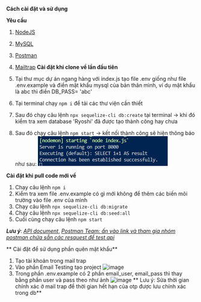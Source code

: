 **Cách cài đặt và sử dụng**

**Yêu cầu**

1. [NodeJS](https://nodejs.org/en)
2. [MySQL](https://www.mysql.com/downloads/)
3. [Postman](https://www.postman.com/downloads/)
4. [Mailtrap](https://mailtrap.io/?gad_source=1&gclid=Cj0KCQiA3sq6BhD2ARIsAJ8MRwUYpi7g5jgGtM3y8ZYnm3Mh5bm7mHaGiiMteI6c_nWkkLXi0msbKH4aAg7YEALw_wcB)
**Cài đặt khi clone về lần đầu tiên**

1. Tại thư mục dự án ngang hàng với index.js tạo file .env giống như file .env.example và điền mật khẩu mysql của bản thân mình, ví dụ mật khẩu là abc thì điền DB_PASS= 'abc'
2. Tại terminal chạy `npm i` để tải các thư viện cần thiết
3. Sau đó chạy câu lệnh `npx sequelize-cli db:create` tại terminal -> khi đó kiểm tra xem database 'Ryoshi' đã được tạo thành công hay chưa
4. Sau đó chạy câu lệnh `npm start` -> kết nối thành công sẽ hiện thông báo như sau:
   ![chạy backend thành công](./assets/images/image.png)

**Cài đặt khi pull code mới về**

1. Chạy câu lệnh `npm i`
2. Kiểm tra xem file .env.example có gì mới không để thêm các biến môi trường vào file .env của mình
3. Chạy câu lệnh `npx sequelize-cli db:migrate`
4. Chạy câu lệnh `npx sequelize-cli db:seed:all`
5. Cuối cùng chạy câu lệnh `npm start`

**_Lưu ý_**: [_API document_](https://docs.google.com/spreadsheets/d/1DkvYI1EZwvPHHNbl2gbfGzGe2ddmIsBm_18Zd_eCQAE/edit?usp=sharing),
[_Postman Team: ấn vào link và tham gia nhóm postman chứa sẵn các resquest để test api_](https://app.getpostman.com/join-team?invite_code=9ac6453735bd6d66302857a3f31c9826&target_code=c8ea2d5ddc1ec913ce4a56088703e3bc)



** Cài đặt để sử dụng phần quên mật khẩu**
1. Tạo tài khoản trong mail trap
2. Vào phần Email Testing tạo project
   ![image](https://github.com/user-attachments/assets/b39fd695-ba60-4d33-b2df-382cdbec2105)
3. Trong phần .env.example có 2 phần email_user, email_pass thì thay bằng phần user và pass theo như ảnh
   ![image](https://github.com/user-attachments/assets/02769c1f-1ea9-4bb4-a735-d9ce381cc49f)
** Lưu ý: Sửa thời gian chính xác ở mail trap để thời gian hết hạn của otp được lưu chính xác trong db**
